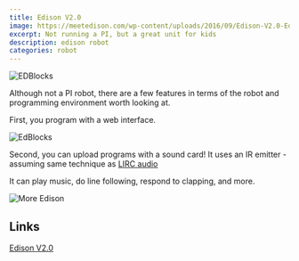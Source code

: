 ```yaml
---
title: Edison V2.0
image: https://meetedison.com/wp-content/uploads/2016/09/Edison-V2.0-Educational-robot.jpg
excerpt: Not running a PI, but a great unit for kids
description: edison robot 
categories: robot
---
```

![EDBlocks](https://meetedison.com/wp-content/uploads/2016/09/EdBlocks-example.png)

Although not a PI robot, there are a few features in terms of the robot and programming environment worth looking at.

First, you program with a web interface.

![EdBlocks](https://meetedison.com/wp-content/uploads/2017/07/EdBlocks-environment_3.png)

Second, you can upload programs with a sound card! It uses an IR emitter - assuming same technique as [LIRC audio](http://www.lirc.org/html/audio.html)

It can play music, do line following, respond to clapping, and more.

![More Edison](https://github.com/raspberrypisig/raspberrypisig.github.io/raw/master/assets/images/IMG_4375.JPG)

## Links
[Edison V2.0](https://meetedison.com/robot-programming-software/)
